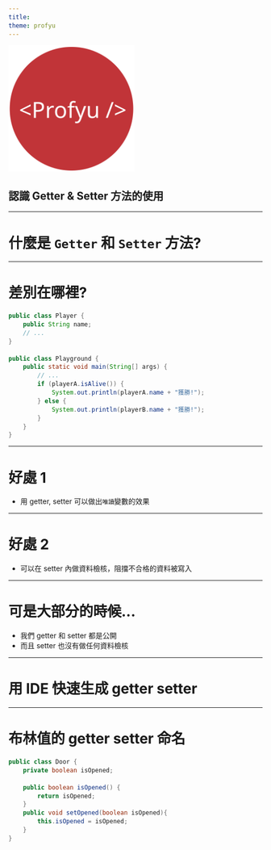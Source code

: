 ```yaml
---
title:  
theme: profyu
---
```


<!-- .slide: data-background="assets/background.png" -->
<img style='border:none;background:none;box-shadow:none;' src='assets/logo.svg' width="250"/>

## 認識 Getter & Setter 方法的使用

---

# 什麼是 `Getter` 和 `Setter` 方法?

---

# 差別在哪裡?

```java
public class Player {
	public String name;
    // ...
}

public class Playground {
    public static void main(String[] args) {
        // ...
        if (playerA.isAlive()) {
			System.out.println(playerA.name + "獲勝!");
		} else {
			System.out.println(playerB.name + "獲勝!");
		}
    }
}
```

---

# 好處 1

* 用 getter, setter 可以做出`唯讀`變數的效果

---

# 好處 2

* 可以在 setter 內做資料檢核，阻擋不合格的資料被寫入

---

# 可是大部分的時候...

* 我們 getter 和 setter 都是公開
* 而且 setter 也沒有做任何資料檢核

---

# 用 IDE 快速生成 getter setter

---

# 布林值的 getter setter 命名

```java
public class Door {
    private boolean isOpened;

    public boolean isOpened() {
        return isOpened;
    }
    public void setOpened(boolean isOpened){
        this.isOpened = isOpened;
    }
}
```


